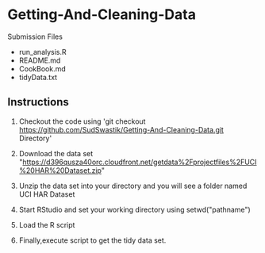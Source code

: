 # Getting-And-Cleaning-Data

Submission Files

* run_analysis.R
* README.md
* CookBook.md
* tidyData.txt

## Instructions

1. Checkout the code using 'git checkout https://github.com/SudSwastik/Getting-And-Cleaning-Data.git Directory'

2. Download the data set "https://d396qusza40orc.cloudfront.net/getdata%2Fprojectfiles%2FUCI%20HAR%20Dataset.zip"

3. Unzip the data set into your directory and you will see a folder named UCI HAR Dataset

4. Start RStudio and set your working directory using setwd("pathname")

5. Load the R script 

6. Finally,execute script to get the tidy data set.